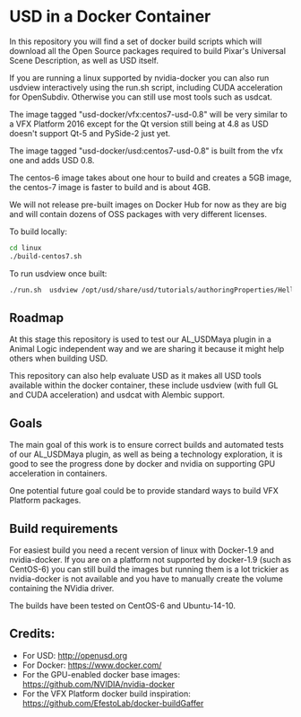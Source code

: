 # USD in a Docker Container

In this repository you will find a set of docker build scripts which will
download all the Open Source packages required to build Pixar's
Universal Scene Description, as well as USD itself.

If you are running a linux supported by nvidia-docker you can also run usdview
interactively using the run.sh script, including CUDA acceleration for OpenSubdiv.
Otherwise you can still use most tools such as usdcat.

The image tagged "usd-docker/vfx:centos7-usd-0.8" will be very similar to a VFX Platform 2016
except for the Qt version still being at 4.8 as USD doesn't support Qt-5 and PySide-2 just yet.

The image tagged "usd-docker/usd:centos7-usd-0.8" is built from the vfx one and adds
USD 0.8.

The centos-6 image takes about one hour to build and creates a 5GB image, the
centos-7 image is faster to build and is about 4GB.

We will not release pre-built images on Docker Hub for now as they are big and
will contain dozens of OSS packages with very different licenses.


To build locally:
```bash
cd linux
./build-centos7.sh
```

To run usdview once built:
```bash
./run.sh  usdview /opt/usd/share/usd/tutorials/authoringProperties/HelloWorld.usda
```

## Roadmap
At this stage this repository is used to test our AL_USDMaya plugin in a Animal Logic independent way and we are sharing it
because it might help others when building USD.

This repository can also help evaluate USD as it makes all USD tools available
within the docker container, these include usdview (with full GL and CUDA acceleration)
and usdcat with Alembic support.

## Goals
The main goal of this work is to ensure correct builds and automated tests of our AL_USDMaya plugin, as well as being
a technology exploration, it is good to see the progress done by docker and nvidia on supporting GPU acceleration in
containers.

One potential future goal could be to provide standard ways to build VFX Platform packages.

## Build requirements
For easiest build you need a recent version of linux with Docker-1.9 and
nvidia-docker.
If you are on a platform not supported by docker-1.9 (such as CentOS-6) you can
still build the images but running them is a lot trickier as nvidia-docker is
not available and you have to manually create the volume containing the NVidia driver.

The builds have been tested on CentOS-6 and Ubuntu-14-10.

## Credits:
* For USD: http://openusd.org
* For Docker: https://www.docker.com/
* For the GPU-enabled docker base images: https://github.com/NVIDIA/nvidia-docker
* For the VFX Platform docker build inspiration: https://github.com/EfestoLab/docker-buildGaffer
